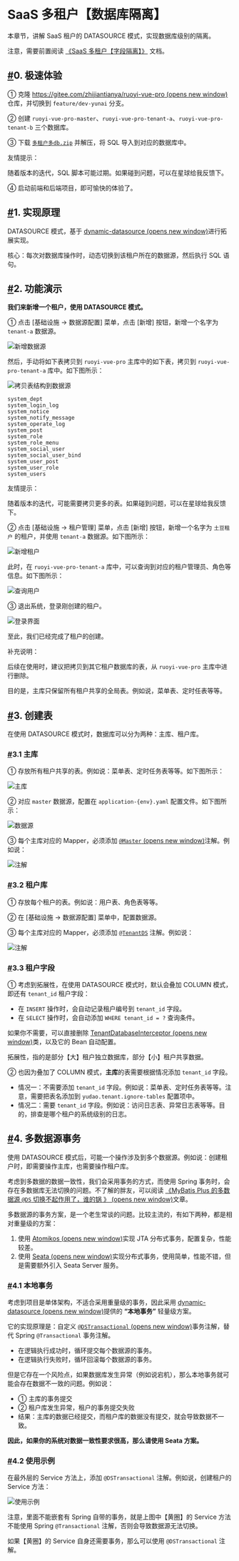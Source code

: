 # SaaS 多租户【数据库隔离】

本章节，讲解 SaaS 租户的 DATASOURCE 模式，实现数据库级别的隔离。

注意，需要前置阅读 [《SaaS 多租户【字段隔离】》](https://doc.iocoder.cn/saas-tenant) 文档。

## [#](https://doc.iocoder.cn/saas-tenant/dynamic/#_0-极速体验)0. 极速体验

① 克隆 [https://gitee.com/zhijiantianya/ruoyi-vue-pro (opens new window)](https://gitee.com/zhijiantianya/ruoyi-vue-pro)仓库，并切换到 `feature/dev-yunai` 分支。

② 创建 `ruoyi-vue-pro-master`、`ruoyi-vue-pro-tenant-a`、`ruoyi-vue-pro-tenant-b` 三个数据库。

③ 下载 [`多租户多db.zip`](https://doc.iocoder.cn/file/多租户多db.zip) 并解压，将 SQL 导入到对应的数据库中。

友情提示：

随着版本的迭代，SQL 脚本可能过期。如果碰到问题，可以在星球给我反馈下。

④ 启动前端和后端项目，即可愉快的体验了。

## [#](https://doc.iocoder.cn/saas-tenant/dynamic/#_1-实现原理)1. 实现原理

DATASOURCE 模式，基于 [dynamic-datasource (opens new window)](https://github.com/baomidou/dynamic-datasource-spring-boot-starter)进行拓展实现。

核心：每次对数据库操作时，动态切换到该租户所在的数据源，然后执行 SQL 语句。

## [#](https://doc.iocoder.cn/saas-tenant/dynamic/#_2-功能演示)2. 功能演示

**我们来新增一个租户，使用 DATASOURCE 模式。**

① 点击 [基础设施 -> 数据源配置] 菜单，点击 [新增] 按钮，新增一个名字为 `tenant-a` 数据源。

![新增数据源](https://doc.iocoder.cn/img/Saas%E5%A4%9A%E7%A7%9F%E6%88%B7/%E7%8B%AC%E7%AB%8B%E6%95%B0%E6%8D%AE%E6%BA%90/%E6%96%B0%E5%A2%9E%E6%95%B0%E6%8D%AE%E6%BA%90.png)

然后，手动将如下表拷贝到 `ruoyi-vue-pro` 主库中的如下表，拷贝到 `ruoyi-vue-pro-tenant-a` 库中。如下图所示：

![拷贝表结构到数据源](https://doc.iocoder.cn/img/Saas%E5%A4%9A%E7%A7%9F%E6%88%B7/%E7%8B%AC%E7%AB%8B%E6%95%B0%E6%8D%AE%E6%BA%90/%E6%8B%B7%E8%B4%9D%E8%A1%A8%E7%BB%93%E6%9E%84.png)

```text
system_dept
system_login_log
system_notice
system_notify_message
system_operate_log
system_post
system_role
system_role_menu
system_social_user
system_social_user_bind
system_user_post
system_user_role
system_users
```

友情提示：

随着版本的迭代，可能需要拷贝更多的表。如果碰到问题，可以在星球给我反馈下。

② 点击 [基础设施 -> 租户管理] 菜单，点击 [新增] 按钮，新增一个名字为 `土豆租户` 的租户，并使用 `tenant-a` 数据源。如下图所示：

![新增租户](https://doc.iocoder.cn/img/Saas%E5%A4%9A%E7%A7%9F%E6%88%B7/%E7%8B%AC%E7%AB%8B%E6%95%B0%E6%8D%AE%E6%BA%90/%E6%96%B0%E5%A2%9E%E7%A7%9F%E6%88%B7.png)

此时，在 `ruoyi-vue-pro-tenant-a` 库中，可以查询到对应的租户管理员、角色等信息。如下图所示：

![查询用户](https://doc.iocoder.cn/img/Saas%E5%A4%9A%E7%A7%9F%E6%88%B7/%E7%8B%AC%E7%AB%8B%E6%95%B0%E6%8D%AE%E6%BA%90/%E6%9F%A5%E8%AF%A2%E7%94%A8%E6%88%B7.png)

③ 退出系统，登录刚创建的租户。

![登录界面](https://doc.iocoder.cn/img/Saas%E5%A4%9A%E7%A7%9F%E6%88%B7/%E7%8B%AC%E7%AB%8B%E6%95%B0%E6%8D%AE%E6%BA%90/%E7%99%BB%E5%BD%95%E7%95%8C%E9%9D%A2.png)

至此，我们已经完成了租户的创建。

补充说明：

后续在使用时，建议把拷贝到其它租户数据库的表，从 `ruoyi-vue-pro` 主库中进行删除。

目的是，主库只保留所有租户共享的全局表。例如说，菜单表、定时任表等等。

## [#](https://doc.iocoder.cn/saas-tenant/dynamic/#_3-创建表)3. 创建表

在使用 DATASOURCE 模式时，数据库可以分为两种：主库、租户库。

### [#](https://doc.iocoder.cn/saas-tenant/dynamic/#_3-1-主库)3.1 主库

① 存放所有租户共享的表。例如说：菜单表、定时任务表等等。如下图所示：

![主库](https://doc.iocoder.cn/img/Saas%E5%A4%9A%E7%A7%9F%E6%88%B7/%E7%8B%AC%E7%AB%8B%E6%95%B0%E6%8D%AE%E6%BA%90/%E4%B8%BB%E5%BA%93.png)

② 对应 `master` 数据源，配置在 `application-{env}.yaml` 配置文件。如下图所示：

![ 数据源](https://doc.iocoder.cn/img/Saas%E5%A4%9A%E7%A7%9F%E6%88%B7/%E7%8B%AC%E7%AB%8B%E6%95%B0%E6%8D%AE%E6%BA%90/master%E6%95%B0%E6%8D%AE%E6%BA%90.png)

③ 每个主库对应的 Mapper，必须添加 [`@Master` (opens new window)](https://github.com/baomidou/dynamic-datasource-spring-boot-starter/blob/master/core/src/main/java/com/baomidou/dynamic/datasource/annotation/Master.java)注解。例如说：

![ 注解](https://doc.iocoder.cn/img/Saas%E5%A4%9A%E7%A7%9F%E6%88%B7/%E7%8B%AC%E7%AB%8B%E6%95%B0%E6%8D%AE%E6%BA%90/Master%E6%B3%A8%E8%A7%A3.png)

### [#](https://doc.iocoder.cn/saas-tenant/dynamic/#_3-2-租户库)3.2 租户库

① 存放每个租户的表。例如说：用户表、角色表等等。

② 在 [基础设施 -> 数据源配置] 菜单中，配置数据源。

③ 每个主库对应的 Mapper，必须添加 [`@TenantDS`](https://doc.iocoder.cn/saas-tenant/dynamic/TODO) 注解。例如说：

![ 注解](https://doc.iocoder.cn/img/Saas%E5%A4%9A%E7%A7%9F%E6%88%B7/%E7%8B%AC%E7%AB%8B%E6%95%B0%E6%8D%AE%E6%BA%90/TenantDS%E6%B3%A8%E8%A7%A3.png)

### [#](https://doc.iocoder.cn/saas-tenant/dynamic/#_3-3-租户字段)3.3 租户字段

① 考虑到拓展性，在使用 DATASOURCE 模式时，默认会叠加 COLUMN 模式，即还有 `tenant_id` 租户字段：

- 在 `INSERT` 操作时，会自动记录租户编号到 `tenant_id` 字段。
- 在 `SELECT` 操作时，会自动添加 `WHERE tenant_id = ?` 查询条件。

如果你不需要，可以直接删除 [TenantDatabaseInterceptor (opens new window)](https://github.com/YunaiV/ruoyi-vue-pro/blob/master/yudao-framework/yudao-spring-boot-starter-biz-tenant/src/main/java/cn/iocoder/yudao/framework/tenant/core/db/TenantDatabaseInterceptor.java)类，以及它的 Bean 自动配置。

拓展性，指的是部分【大】租户独立数据库，部分【小】租户共享数据。

② 也因为叠加了 COLUMN 模式，**主库**的表需要根据情况添加 `tenant_id` 字段。

- 情况一：不需要添加 `tenant_id` 字段。例如说：菜单表、定时任务表等等。注意，需要把表名添加到 `yudao.tenant.ignore-tables` 配置项中。
- 情况二：需要 `tenant_id` 字段。例如说：访问日志表、异常日志表等等。目的，排查是哪个租户的系统级别的日志。

## [#](https://doc.iocoder.cn/saas-tenant/dynamic/#_4-多数据源事务)4. 多数据源事务

使用 DATASOURCE 模式后，可能一个操作涉及到多个数据源。例如说：创建租户时，即需要操作主库，也需要操作租户库。

考虑到多数据的数据一致性，我们会采用事务的方式，而使用 Spring 事务时，会存在多数据库无法切换的问题。不了解的胖友，可以阅读 [《MyBatis Plus 的多数据源 `@DS` 切换不起作用了，谁的锅 》 (opens new window)](https://zhuanlan.zhihu.com/p/410915221)文章。

多数据源的事务方案，是一个老生常谈的问题。比较主流的，有如下两种，都是相对重量级的方案：

1. 使用 [Atomikos (opens new window)](https://cloud.tencent.com/developer/article/1436662)实现 JTA 分布式事务，配置复杂，性能较差。
2. 使用 [Seata (opens new window)](https://www.iocoder.cn/Seata/install/)实现分布式事务，使用简单，性能不错，但是需要额外引入 Seata Server 服务。

### [#](https://doc.iocoder.cn/saas-tenant/dynamic/#_4-1-本地事务)4.1 本地事务

考虑到项目是单体架构，不适合采用重量级的事务，因此采用 [dynamic-datasource (opens new window)](https://github.com/baomidou/dynamic-datasource-spring-boot-starter)提供的 **“本地事务”** 轻量级方案。

它的实现原理是：自定义 [`@DSTransactional` (opens new window)](https://github.com/baomidou/dynamic-datasource-spring-boot-starter/blob/master/core/src/main/java/com/baomidou/dynamic/datasource/annotation/DSTransactional.java)事务注解，替代 Spring `@Transactional` 事务注解。

- 在逻辑执行成功时，循环提交每个数据源的事务。
- 在逻辑执行失败时，循环回滚每个数据源的事务。

但是它存在一个风险点，如果数据库发生异常（例如说宕机），那么本地事务就可能会存在数据不一致的问题。例如说：

- ① 主库的事务提交
- ② 租户库发生异常，租户的事务提交失败
- 结果：主库的数据已经提交，而租户库的数据没有提交，就会导致数据不一致。

**因此，如果你的系统对数据一致性要求很高，那么请使用 Seata 方案。**

### [#](https://doc.iocoder.cn/saas-tenant/dynamic/#_4-2-使用示例)4.2 使用示例

在最外层的 Service 方法上，添加 `@DSTransactional` 注解。例如说，创建租户的 Service 方法：

![使用示例](https://doc.iocoder.cn/img/Saas%E5%A4%9A%E7%A7%9F%E6%88%B7/%E7%8B%AC%E7%AB%8B%E6%95%B0%E6%8D%AE%E6%BA%90/%E6%9C%AC%E5%9C%B0%E4%BA%8B%E5%8A%A1%E7%9A%84%E4%BD%BF%E7%94%A8%E7%A4%BA%E4%BE%8B.png)

注意，里面不能嵌套有 Spring 自带的事务，就是上图中【黄圈】的 Service 方法不能使用 Spring `@Transactional` 注解，否则会导致数据源无法切换。

如果【黄圈】的 Service 自身还需要事务，那么可以使用 `@DSTransactional` 注解。